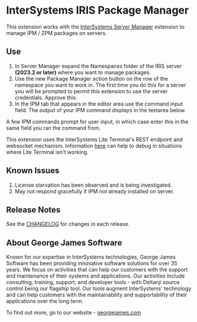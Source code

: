 # InterSystems IRIS Package Manager

This extension works with the [InterSystems Server Manager](https://marketplace.visualstudio.com/items?itemName=intersystems-community.servermanager) extension to manage IPM / ZPM packages on servers.

## Use

1. In Server Manager expand the Namespaces folder of the IRIS server **(2023.2 or later)** where you want to manage packages.
2. Use the new Package Manager action button on the row of the namespace you want to work in. The first time you do this for a server you will be prompted to permit this extension to use the server credentials. Approve this.
3. In the IPM tab that appears in the editor area use the command input field. The output of your IPM command displays in the textarea below.

A few IPM commands prompt for user input, in which case enter this in the same field you ran the command from.

This extension uses the InterSystems Lite Terminal's REST endpoint and websocket mechanism. Information [here](https://docs.intersystems.com/components/csp/docbook/DocBook.UI.Page.cls?KEY=GVSCO_debug#GVSCO_debug_websocket_debug) can help to debug in situations where Lite Terminal isn't working.

## Known Issues

1. License starvation has been observed and is being investigated.
2. May not respond gracefully if IPM not already installed on server.

## Release Notes

See the [CHANGELOG](CHANGELOG.md) for changes in each release.

## About George James Software

Known for our expertise in InterSystems technologies, George James Software has been providing innovative software solutions for over 35 years. We focus on activities that can help our customers with the support and maintenance of their systems and applications. Our activities include consulting, training, support, and developer tools - with Deltanji source control being our flagship tool. Our tools augment InterSystems' technology and can help customers with the maintainability and supportability of their applications over the long term. 

To find out more, go to our website - [georgejames.com](https://georgejames.com)
